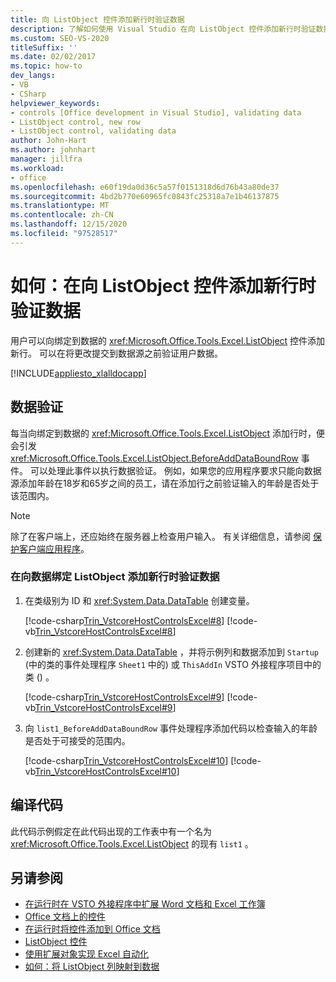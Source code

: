 ```yaml
---
title: 向 ListObject 控件添加新行时验证数据
description: 了解如何使用 Visual Studio 在向 ListObject 控件添加新行时验证数据。
ms.custom: SEO-VS-2020
titleSuffix: ''
ms.date: 02/02/2017
ms.topic: how-to
dev_langs:
- VB
- CSharp
helpviewer_keywords:
- controls [Office development in Visual Studio], validating data
- ListObject control, new row
- ListObject control, validating data
author: John-Hart
ms.author: johnhart
manager: jillfra
ms.workload:
- office
ms.openlocfilehash: e60f19da0d36c5a57f0151318d6d76b43a80de37
ms.sourcegitcommit: 4bd2b770e60965fc0843fc25318a7e1b46137875
ms.translationtype: MT
ms.contentlocale: zh-CN
ms.lasthandoff: 12/15/2020
ms.locfileid: "97528517"
---
```

# <a name="how-to-validate-data-when-a-new-row-is-added-to-a-listobject-control"></a>如何：在向 ListObject 控件添加新行时验证数据
  用户可以向绑定到数据的 <xref:Microsoft.Office.Tools.Excel.ListObject> 控件添加新行。 可以在将更改提交到数据源之前验证用户数据。

 [!INCLUDE[appliesto_xlalldocapp](../vsto/includes/appliesto-xlalldocapp-md.md)]

## <a name="data-validation"></a>数据验证
 每当向绑定到数据的 <xref:Microsoft.Office.Tools.Excel.ListObject> 添加行时，便会引发 <xref:Microsoft.Office.Tools.Excel.ListObject.BeforeAddDataBoundRow> 事件。 可以处理此事件以执行数据验证。 例如，如果您的应用程序要求只能向数据源添加年龄在18岁和65岁之间的员工，请在添加行之前验证输入的年龄是否处于该范围内。

> [!NOTE]
> 除了在客户端上，还应始终在服务器上检查用户输入。 有关详细信息，请参阅 [保护客户端应用程序](/dotnet/framework/data/adonet/secure-client-applications)。

### <a name="to-validate-data-when-a-new-row-is-added-to-data-bound-listobject"></a>在向数据绑定 ListObject 添加新行时验证数据

1. 在类级别为 ID 和 <xref:System.Data.DataTable> 创建变量。

     [!code-csharp[Trin_VstcoreHostControlsExcel#8](../vsto/codesnippet/CSharp/Trin_VstcoreHostControlsExcelCS/Sheet1.cs#8)]
     [!code-vb[Trin_VstcoreHostControlsExcel#8](../vsto/codesnippet/VisualBasic/Trin_VstcoreHostControlsExcelVB/Sheet1.vb#8)]

2. 创建新的 <xref:System.Data.DataTable> ，并将示例列和数据添加到 `Startup` (中的类的事件处理程序 `Sheet1` 中的) 或 `ThisAddIn` VSTO 外接程序项目中的类 () 。

     [!code-csharp[Trin_VstcoreHostControlsExcel#9](../vsto/codesnippet/CSharp/Trin_VstcoreHostControlsExcelCS/Sheet1.cs#9)]
     [!code-vb[Trin_VstcoreHostControlsExcel#9](../vsto/codesnippet/VisualBasic/Trin_VstcoreHostControlsExcelVB/Sheet1.vb#9)]

3. 向 `list1_BeforeAddDataBoundRow` 事件处理程序添加代码以检查输入的年龄是否处于可接受的范围内。

     [!code-csharp[Trin_VstcoreHostControlsExcel#10](../vsto/codesnippet/CSharp/Trin_VstcoreHostControlsExcelCS/Sheet1.cs#10)]
     [!code-vb[Trin_VstcoreHostControlsExcel#10](../vsto/codesnippet/VisualBasic/Trin_VstcoreHostControlsExcelVB/Sheet1.vb#10)]

## <a name="compile-the-code"></a>编译代码
 此代码示例假定在此代码出现的工作表中有一个名为 <xref:Microsoft.Office.Tools.Excel.ListObject> 的现有 `list1` 。

## <a name="see-also"></a>另请参阅
- [在运行时在 VSTO 外接程序中扩展 Word 文档和 Excel 工作簿](../vsto/extending-word-documents-and-excel-workbooks-in-vsto-add-ins-at-run-time.md)
- [Office 文档上的控件](../vsto/controls-on-office-documents.md)
- [在运行时将控件添加到 Office 文档](../vsto/adding-controls-to-office-documents-at-run-time.md)
- [ListObject 控件](../vsto/listobject-control.md)
- [使用扩展对象实现 Excel 自动化](../vsto/automating-excel-by-using-extended-objects.md)
- [如何：将 ListObject 列映射到数据](../vsto/how-to-map-listobject-columns-to-data.md)
